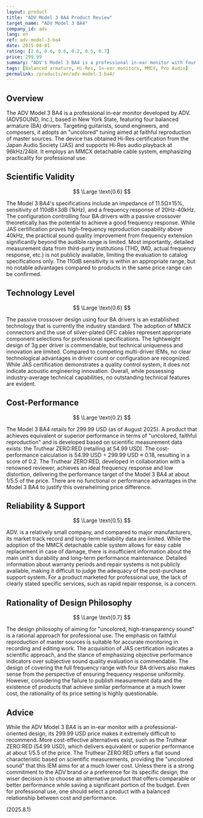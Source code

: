 ```yaml
---
layout: product
title: "ADV Model 3 BA4 Product Review"
target_name: "ADV Model 3 BA4"
company_id: adv
lang: en
ref: adv-model-3-ba4
date: 2025-08-01
rating: [2.6, 0.6, 0.6, 0.2, 0.5, 0.7]
price: 299.99
summary: "ADV's Model 3 BA4 is a professional in-ear monitor with four BA drivers. While aiming for high-transparency sound for guitarists and engineers, it receives an extremely harsh evaluation on cost-performance due to the existence of superior, lower-priced competitors."
tags: [Balanced armature, Hi-Res, In-ear monitors, MMCX, Pro Audio]
permalink: /products/en/adv-model-3-ba4/
---
```

## Overview

The ADV Model 3 BA4 is a professional in-ear monitor developed by ADV. (ADVSOUND, Inc.), based in New York State, featuring four balanced armature (BA) drivers. Targeting guitarists, sound engineers, and composers, it adopts an "uncolored" tuning aimed at faithful reproduction of master sources. The device has obtained Hi-Res certification from the Japan Audio Society (JAS) and supports Hi-Res audio playback at 96kHz/24bit. It employs an MMCX detachable cable system, emphasizing practicality for professional use.

## Scientific Validity

$$ \Large \text{0.6} $$

The Model 3 BA4's specifications include an impedance of 11.5Ω±15%, sensitivity of 110dB±3dB (1kHz), and a frequency response of 20Hz-40kHz. The configuration controlling four BA drivers with a passive crossover theoretically has the potential to achieve a good frequency response. While JAS certification proves high-frequency reproduction capability above 40kHz, the practical sound quality improvement from frequency extension significantly beyond the audible range is limited. Most importantly, detailed measurement data from third-party institutions (THD, IMD, actual frequency response, etc.) is not publicly available, limiting the evaluation to catalog specifications only. The 110dB sensitivity is within an appropriate range, but no notable advantages compared to products in the same price range can be confirmed.

## Technology Level

$$ \Large \text{0.6} $$

The passive crossover design using four BA drivers is an established technology that is currently the industry standard. The adoption of MMCX connectors and the use of silver-plated OFC cables represent appropriate component selections for professional specifications. The lightweight design of 3g per driver is commendable, but technical uniqueness and innovation are limited. Compared to competing multi-driver IEMs, no clear technological advantages in driver count or configuration are recognized. While JAS certification demonstrates a quality control system, it does not indicate acoustic engineering innovation. Overall, while possessing industry-average technical capabilities, no outstanding technical features are evident.

## Cost-Performance

$$ \Large \text{0.2} $$

The Model 3 BA4 retails for 299.99 USD (as of August 2025). A product that achieves equivalent or superior performance in terms of "uncolored, faithful reproduction" and is developed based on scientific measurement data exists: the Truthear ZERO:RED (retailing at 54.99 USD). The cost-performance calculation is 54.99 USD ÷ 299.99 USD ≈ 0.18, resulting in a score of 0.2. The Truthear ZERO:RED, developed in collaboration with a renowned reviewer, achieves an ideal frequency response and low distortion, delivering the performance target of the Model 3 BA4 at about 1/5.5 of the price. There are no functional or performance advantages in the Model 3 BA4 to justify this overwhelming price difference.

## Reliability & Support

$$ \Large \text{0.5} $$

ADV. is a relatively small company, and compared to major manufacturers, its market track record and long-term reliability data are limited. While the adoption of the MMCX detachable cable system allows for easy cable replacement in case of damage, there is insufficient information about the main unit's durability and long-term performance maintenance. Detailed information about warranty periods and repair systems is not publicly available, making it difficult to judge the adequacy of the post-purchase support system. For a product marketed for professional use, the lack of clearly stated specific services, such as rapid repair response, is a concern.

## Rationality of Design Philosophy

$$ \Large \text{0.7} $$

The design philosophy of aiming for "uncolored, high-transparency sound" is a rational approach for professional use. The emphasis on faithful reproduction of master sources is suitable for accurate monitoring in recording and editing work. The acquisition of JAS certification indicates a scientific approach, and the stance of emphasizing objective performance indicators over subjective sound quality evaluation is commendable. The design of covering the full frequency range with four BA drivers also makes sense from the perspective of ensuring frequency response uniformity. However, considering the failure to publish measurement data and the existence of products that achieve similar performance at a much lower cost, the rationality of its price setting is highly questionable.

## Advice

While the ADV Model 3 BA4 is an in-ear monitor with a professional-oriented design, its 299.99 USD price makes it extremely difficult to recommend. More cost-effective alternatives exist, such as the Truthear ZERO:RED (54.99 USD), which delivers equivalent or superior performance at about 1/5.5 of the price. The Truthear ZERO:RED offers a flat sound characteristic based on scientific measurements, providing the "uncolored sound" that this IEM aims for at a much lower cost. Unless there is a strong commitment to the ADV brand or a preference for its specific design, the wiser decision is to choose an alternative product that offers comparable or better performance while saving a significant portion of the budget. Even for professional use, one should select a product with a balanced relationship between cost and performance.

(2025.8.1)
